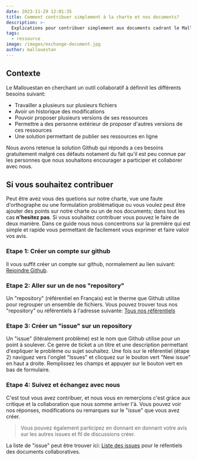 ```yaml
---
date: 2023-11-29 12:01:35
title: Comment contribuer simplement à la charte et nos documents?
description: >-
  Explications pour contribuer simplement aux documents cadrant le Mallouestan
tags:
  - ressource
image: /images/exchange-document.jpg
author: mallouestan
---
```


## Contexte

Le Mallouestan en cherchant un outil collaboratif à définnit les différents besoins suivant:

- Travailler a plusieurs sur plusieurs fichiers
- Avoir un historique des modifications
- Pouvoir proposer plusieurs versions de ses ressources
- Permettre a des personne extérieur de proposer d'autres versions de ces ressources
- Une solution permettant de publier ses ressources en ligne

Nous avons retenue la solution Github qui réponds a ces besoins gratuitement malgré ces défauts notament du fait qu'il est peu connue par les personnes que nous souhaitons encourager a participer et collaborer avec nous.

## Si vous souhaitez contribuer

Peut être avez vous des quetions sur notre charte, vue une faute d'orthographe ou une formulation problématique ou vous voulez peut être ajouter des points sur notre charte ou un de nos documents; dans tout les cas **n'hesitez pas**. Si vous souhaitez contribuer vous pouvez le faire de deux manière. Dans ce guide nous nous concentrons sur la première qui est simple et rapide vous permettant de facilement vous exprimer et faire valoir vos avis. 

### Etape 1: Créer un compte sur github

Il vous suffit créer un compte sur github, normalement au lien suivant: [Rejoindre Github](https://github.com/join).

### Etape 2: Aller sur un de nos "repository"

Un "repository" (référentiel en Français) est le therme que Github utilise pour regrouper un ensemble de fichiers. Vous pouvez trouver tous nos "repository" ou référentiels à l'adresse suivante: [Tous nos référentiels](https://github.com/orgs/Association-Mallouestan/repositories)

### Etape 3: Créer un "issue" sur un repository

Un "issue" (litéralement problème) est le nom que Github utilise pour un point à soulever. Ce genre de ticket a un titre et une description permettant d'expliquer le problème ou sujet souhaitez. Une fois sur le référentiel (étape 2) naviguez vers l'onglet "Issues" et clicquez sur le bouton vert "New issue" en haut a droite. Remplissez les champs et appuyer sur le bouton vert en bas de formulaire.

### Etape 4: Suivez et échangez avec nous
C'est tout vous avez contribuer, et nous vous en remerçions c'est gràce aux critique et la collaboration que nous somme arriver l'à. Vous pouvez voir nos réponses, modifications ou remarques sur le "issue" que vous avez créer.

> Vous pouvez également participez en donnant en donnant votre avis sur les autres issues et fil de discussions créer.

La liste de "issue" peut être trouver ici: [Liste des issues](https://github.com/Association-Mallouestan/docs.mallouestan.github.io/issues) pour le réfentiels des documents collaboratives.

